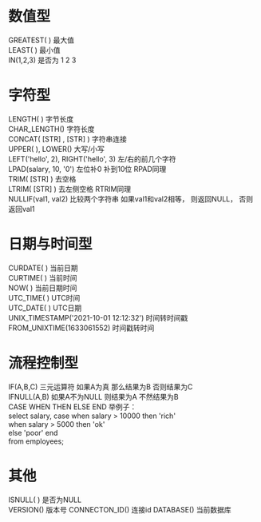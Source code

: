 # 数值型
GREATEST( ) 最大值   
LEAST( ) 最小值   
IN(1,2,3) 是否为 1 2 3  
# 字符型 
LENGTH( ) 字节长度   
CHAR_LENGTH() 字符长度  
CONCAT( [STR] , [STR] ) 字符串连接  
UPPER( ), LOWER() 大写/小写  
LEFT('hello', 2), RIGHT('hello', 3) 左/右的前几个字符  
LPAD(salary, 10, '0') 左位补0 补到10位 RPAD同理  
TRIM( [STR] ) 去空格   
LTRIM( [STR] ) 去左侧空格 RTRIM同理  
NULLIF(val1, val2) 比较两个字符串 如果val1和val2相等， 则返回NULL， 否则返回val1
# 日期与时间型
CURDATE( ) 当前日期  
CURTIME( ) 当前时间  
NOW( ) 当前日期时间  
UTC_TIME( ) UTC时间   
UTC_DATE( ) UTC日期  
UNIX_TIMESTAMP('2021-10-01 12:12:32') 时间转时间戳  
FROM_UNIXTIME(1633061552) 时间戳转时间  
# 流程控制型
IF(A,B,C) 三元运算符 如果A为真 那么结果为B 否则结果为C  
IFNULL(A,B) 如果A不为NULL 则结果为A 不然结果为B  
CASE WHEN THEN ELSE END 举例子：  
select salary, case when salary > 10000 then 'rich'  
                    when salary > 5000 then 'ok'  
                    else 'poor' end  
from employees;
# 其他
ISNULL( ) 是否为NULL   
VERSION() 版本号
CONNECTON_ID() 连接id
DATABASE() 当前数据库